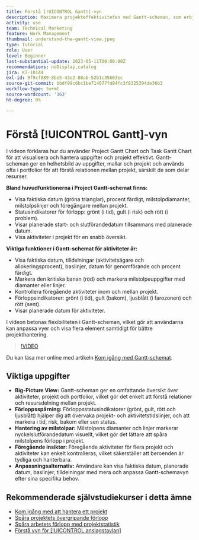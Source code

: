 ```yaml
---
title: Förstå [!UICONTROL Gantt]-vyn
description: Maximera projekteffektiviteten med Gantt-scheman, som erbjuder helbildsvisningar, förloppsspårning, milstolpe-hantering, föregående insikter och anpassningsbara alternativ för att effektivisera uppgifter och resurshantering.
activity: use
team: Technical Marketing
feature: Work Management
thumbnail: understand-the-gantt-view.jpeg
type: Tutorial
role: User
level: Beginner
last-substantial-update: 2023-05-11T00:00:00Z
recommendations: noDisplay,catalog
jira: KT-10144
exl-id: 9f9cf889-8be5-43e2-88ab-52b1c35603ec
source-git-commit: bbdf99c6bc1be714077fd94fc3f8325394de36b3
workflow-type: tm+mt
source-wordcount: '363'
ht-degree: 0%

---
```


# Förstå [!UICONTROL Gantt]-vyn

I videon förklaras hur du använder Project Gantt Chart och Task Gantt Chart för att visualisera och hantera uppgifter och projekt effektivt. &#x200B; Gantt-scheman ger en helhetsbild av uppgifter, mallar och projekt och används ofta i portfolior för att förstå relationen mellan projekt, särskilt de som delar resurser. &#x200B;

**Bland huvudfunktionerna i Project Gantt-schemat finns:**

* Visa faktiska datum (gröna trianglar), procent färdigt, milstolpdiamanter, milstolpslinjer och föregångare mellan projekt. &#x200B;
* Statusindikatorer för förlopp: grönt (i tid), gult (i risk) och rött (i problem).
* Visar planerade start- och slutförandedatum tillsammans med planerade datum.
* Visa aktiviteter i projekt för en snabb översikt.

**Viktiga funktioner i Gantt-schemat för aktiviteter är:**

* Visa faktiska datum, tilldelningar (aktivitetsägare och allokeringsprocent), baslinjer, datum för genomförande och procent färdigt.
* Markera den kritiska banan (röd) och markera milstolpeuppgifter med diamanter eller linjer.
* Kontrollera föregående aktiviteter inom och mellan projekt. &#x200B;
* Förloppsindikatorer: grönt (i tid), gult (bakom), ljusblått (i farozonen) och rött (sent).
* Visar planerade datum för aktiviteter.

I videon betonas flexibiliteten i Gantt-scheman, vilket gör att användarna kan anpassa vyer och visa flera element samtidigt för bättre projekthantering.

>[!VIDEO](https://video.tv.adobe.com/v/3419304/?quality=12&learn=on&enablevpops=1)

Du kan läsa mer online med artikeln [Kom igång med Gantt-schemat](https://experienceleague.adobe.com/docs/workfront/using/manage-work/the-gantt-chart/gantt-chart-overview/get-started-with-gantt.html?lang=en).

## Viktiga uppgifter

* **Big-Picture View:** Gantt-scheman ger en omfattande översikt över aktiviteter, projekt och portfolior, vilket gör det enkelt att förstå relationer och resursdelning mellan projekt. &#x200B;
* **Förloppsspårning:** Förloppsstatusindikatorer (grönt, gult, rött och ljusblått) hjälper dig att övervaka projekt- och aktivitetstidslinjer, och att markera i tid, risk, bakom eller sen status. &#x200B;
* **Hantering av milstolpar:** Milstolpens diamanter och linjer markerar nyckelslutförandedatum visuellt, vilket gör det lättare att spåra milstolpens förlopp i projekt. &#x200B;
* **Föregående insikter:** Föregående aktiviteter för flera projekt och aktiviteter kan enkelt kontrolleras, vilket säkerställer att beroenden är tydliga och hanterbara. &#x200B;
* **Anpassningsalternativ:** Användare kan visa faktiska datum, planerade datum, baslinjer, tilldelningar med mera och anpassa Gantt-schemavyn efter sina specifika behov.


## Rekommenderade självstudiekurser i detta ämne

* [Kom igång med att hantera ett projekt](/help/manage-work/projects/getting-started-manage-a-project.md)
* [Spåra projektets övergripande förlopp](/help/manage-work/projects/track-overall-project-progress.md)
* [Spåra arbetets förlopp med projektstatistik](/help/manage-work/projects/track-work-progress-with-project-metrics.md)
* [Förstå vyn för [!UICONTROL anslagstavlan]](/help/manage-work/projects/understand-the-board-view.md)
